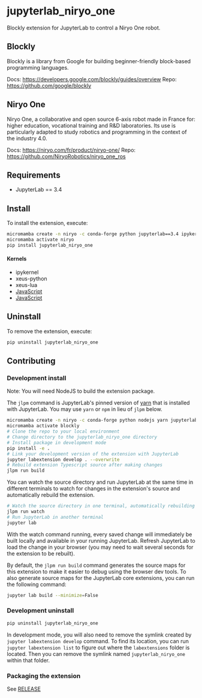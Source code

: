 # jupyterlab_niryo_one

Blockly extension for JupyterLab to control a Niryo One robot.

## Blockly

Blockly is a library from Google for building beginner-friendly block-based programming languages.

Docs: https://developers.google.com/blockly/guides/overview
Repo: https://github.com/google/blockly

## Niryo One

Niryo One, a collaborative and open source 6-axis robot made in France for: higher education, vocational training and R&D laboratories. Its use is particularly adapted to study robotics and programming in the context of the industry 4.0.

Docs: https://niryo.com/fr/product/niryo-one/
Repo: https://github.com/NiryoRobotics/niryo_one_ros

## Requirements

- JupyterLab == 3.4

## Install

To install the extension, execute:

```bash
micromamba create -n niryo -c conda-forge python jupyterlab==3.4 ipykernel xeus-python xeus-lua jupyterlab-language-pack-es-ES jupyterlab-language-pack-fr-FR
micromamba activate niryo
pip install jupyterlab_niryo_one
```

#### Kernels

- ipykernel
- xeus-python
- xeus-lua
- [JavaScript](https://github.com/n-riesco/ijavascript#installation)
- [JavaScript](https://github.com/yunabe/tslab)

## Uninstall

To remove the extension, execute:

```bash
pip uninstall jupyterlab_niryo_one
```

## Contributing

### Development install

Note: You will need NodeJS to build the extension package.

The `jlpm` command is JupyterLab's pinned version of
[yarn](https://yarnpkg.com/) that is installed with JupyterLab. You may use
`yarn` or `npm` in lieu of `jlpm` below.

```bash
micromamba create -n niryo -c conda-forge python nodejs yarn jupyterlab==3.4 jupyter-packaging jupyterlab-language-pack-es-ES jupyterlab-language-pack-fr-FR ipykernel xeus-python xeus-lua
micromamba activate blockly
# Clone the repo to your local environment
# Change directory to the jupyterlab_niryo_one directory
# Install package in development mode
pip install -e .
# Link your development version of the extension with JupyterLab
jupyter labextension develop . --overwrite
# Rebuild extension Typescript source after making changes
jlpm run build
```

You can watch the source directory and run JupyterLab at the same time in different terminals to watch for changes in the extension's source and automatically rebuild the extension.

```bash
# Watch the source directory in one terminal, automatically rebuilding when needed
jlpm run watch
# Run JupyterLab in another terminal
jupyter lab
```

With the watch command running, every saved change will immediately be built locally and available in your running JupyterLab. Refresh JupyterLab to load the change in your browser (you may need to wait several seconds for the extension to be rebuilt).

By default, the `jlpm run build` command generates the source maps for this extension to make it easier to debug using the browser dev tools. To also generate source maps for the JupyterLab core extensions, you can run the following command:

```bash
jupyter lab build --minimize=False
```

### Development uninstall

```bash
pip uninstall jupyterlab_niryo_one
```

In development mode, you will also need to remove the symlink created by `jupyter labextension develop`
command. To find its location, you can run `jupyter labextension list` to figure out where the `labextensions`
folder is located. Then you can remove the symlink named `jupyterlab_niryo_one` within that folder.

### Packaging the extension

See [RELEASE](RELEASE.md)
